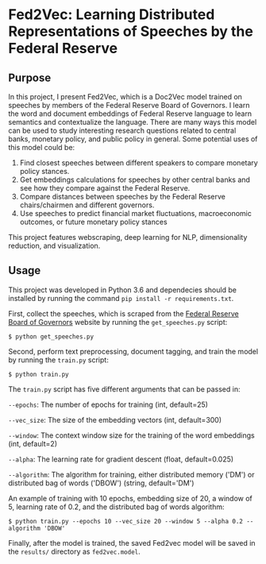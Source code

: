# Fed2Vec: Learning Distributed Representations of Speeches by the Federal Reserve

## Purpose
In this project, I present Fed2Vec, which is a Doc2Vec model trained on speeches by members of the Federal Reserve Board of Governors. I learn the word and document embeddings of Federal Reserve language to learn semantics and contextualize the language. There are many ways this model can be used to study interesting research questions related to central banks, monetary policy, and public policy in general. Some potential uses of this model could be:

1. Find closest speeches between different speakers to compare monetary policy stances.
2. Get embeddings calculations for speeches by other central banks and see how they compare against the Federal Reserve.
3. Compare distances between speeches by the Federal Reserve chairs/chairmen and different governors.
4. Use speeches to predict financial market fluctuations, macroeconomic outcomes, or future monetary policy stances

This project features webscraping, deep learning for NLP, dimensionality reduction, and visualization.

## Usage
This project was developed in Python 3.6 and dependecies should be installed by running the command `pip install -r requirements.txt`.

First, collect the speeches, which is scraped from the [Federal Reserve Board of Governors](https://www.federalreserve.gov/) website by running the `get_speeches.py` script:
```
$ python get_speeches.py
```

Second, perform text preprocessing, document tagging, and train the model by running the `train.py` script:
```
$ python train.py
```

The `train.py` script has five different arguments that can be passed in:

`--epochs`: The number of epochs for training (int, default=25)

`--vec_size`: The size of the embedding vectors (int, default=300)

`--window`: The context window size for the training of the word embeddings (int, default=2)

`--alpha`: The learning rate for gradient descent (float, default=0.025)

`--algorithm`: The algorithm for training, either distributed memory ('DM') or distributed bag of words ('DBOW') (string, default='DM')

An example of training with 10 epochs, embedding size of 20, a window of 5, learning rate of 0.2, and the distributed bag of words algorithm:

```
$ python train.py --epochs 10 --vec_size 20 --window 5 --alpha 0.2 --algorithm 'DBOW'
```

Finally, after the model is trained, the saved Fed2vec model will be saved in the `results/` directory as `fed2vec.model`.

